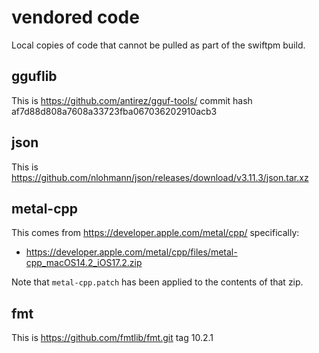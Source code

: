 # vendored code

Local copies of code that cannot be pulled as part of the swiftpm build.

## gguflib

This is https://github.com/antirez/gguf-tools/ commit hash af7d88d808a7608a33723fba067036202910acb3

## json

This is https://github.com/nlohmann/json/releases/download/v3.11.3/json.tar.xz

## metal-cpp

This comes from https://developer.apple.com/metal/cpp/ specifically:

- https://developer.apple.com/metal/cpp/files/metal-cpp_macOS14.2_iOS17.2.zip

Note that `metal-cpp.patch` has been applied to the contents of that zip.

## fmt

This is https://github.com/fmtlib/fmt.git tag 10.2.1
